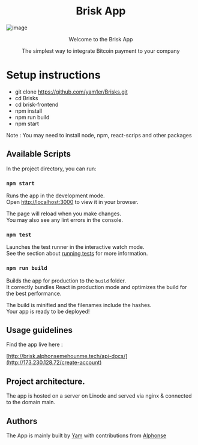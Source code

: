 <h1 align="center">Brisk App</h1>

![image](https://github.com/user-attachments/assets/1d227b95-4370-49e6-a759-a840218306eb)


<p align="center">Welcome to the Brisk App</p>

<p align="center">The simplest way to integrate Bitcoin payment to your company</p>

# Setup instructions

- git clone https://github.com/yam1er/Brisks.git
- cd Brisks
- cd brisk-frontend
- npm install
- npm run build
- npm start

Note : You may need to install node, npm, react-scrips and other packages 

## Available Scripts

In the project directory, you can run:

### `npm start`

Runs the app in the development mode.\
Open [http://localhost:3000](http://localhost:3000) to view it in your browser.

The page will reload when you make changes.\
You may also see any lint errors in the console.

### `npm test`

Launches the test runner in the interactive watch mode.\
See the section about [running tests](https://facebook.github.io/create-react-app/docs/running-tests) for more information.

### `npm run build`

Builds the app for production to the `build` folder.\
It correctly bundles React in production mode and optimizes the build for the best performance.

The build is minified and the filenames include the hashes.\
Your app is ready to be deployed!

## Usage guidelines

Find the app live here : 

[http://brisk.alphonsemehounme.tech/api-docs/](http://173.230.128.72/create-account)

## Project architecture.

The app is hosted on a server on Linode and served via nginx & connected to the domain main.

## Authors

The App is mainly built by [Yam](https://github.com/yam1er) with contributions from [Alphonse](https://github.com/AlphonseMehounme)
